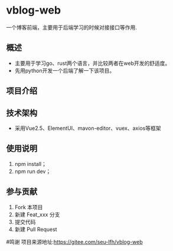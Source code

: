 # vblog-web
一个博客前端，主要用于后端学习的时候对接接口等作用.

## 概述
- 主要用于学习go、rust两个语言，并比较两者在web开发的舒适度。
- 先用python开发一个后端了解一下该项目。
## 项目介绍

## 技术架构
- 采用Vue2.5、ElementUI、mavon-editor、vuex、axios等框架

## 使用说明
1. npm install；
2. npm run dev；


## 参与贡献

1. Fork 本项目
2. 新建 Feat_xxx 分支
3. 提交代码
4. 新建 Pull Request


#鸣谢
项目来源地址:https://gitee.com/seu-lfh/vblog-web
